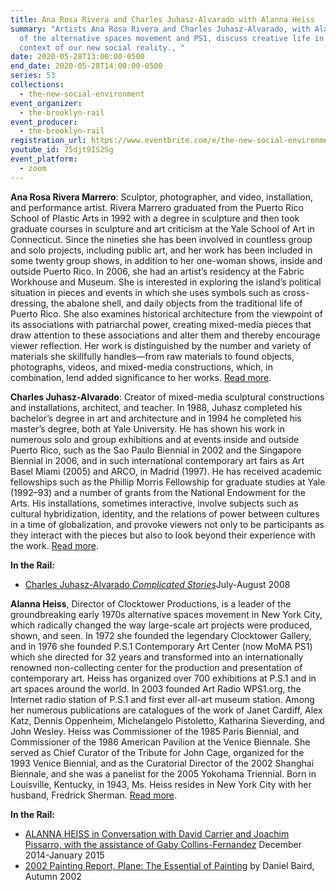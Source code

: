 ```yaml
---
title: Ana Rosa Rivera and Charles Juhasz-Alvarado with Alanna Heiss
summary: "Artists Ana Rosa Rivera and Charles Juhasz-Alvarado, with Alanna Heiss
  of the alternative spaces movement and PS1, discuss creative life in the
  context of our new social reality., "
date: 2020-05-28T13:00:00-0500
end_date: 2020-05-28T14:00:00-0500
series: 53
collections:
  - the-new-social-environment
event_organizer:
  - the-brooklyn-rail
event_producer:
  - the-brooklyn-rail
registration_url: https://www.eventbrite.com/e/the-new-social-environment-53-ana-rosa-rivera-and-charles-juhasz-alvarado-tickets-106264606298
youtube_id: 75djt9IS2Sg
event_platform:
  - zoom
---
```

**Ana Rosa Rivera Marrero**:  Sculptor, photographer, and video, installation, and performance artist. Rivera Marrero graduated from the Puerto Rico School of Plastic Arts in 1992 with a degree in sculpture and then took graduate courses in sculpture and art criticism at the Yale School of Art in Connecticut. Since the nineties she has been involved in countless group and solo projects, including public art, and her work has been included in some twenty group shows, in addition to her one-woman shows, inside and outside Puerto Rico. In 2006, she had an artist’s residency at the Fabric Workhouse and Museum. She is interested in exploring the island’s political situation in pieces and events in which she uses symbols such as cross-dressing, the abalone shell, and daily objects from the traditional life of Puerto Rico. She also examines historical architecture from the viewpoint of its associations with patriarchal power, creating mixed-media pieces that draw attention to these associations and alter them and thereby encourage viewer reflection. Her work is distinguished by the number and variety of materials she skillfully handles—from raw materials to found objects, photographs, videos, and mixed-media constructions, which, in combination, lend added significance to her works. [Read more](https://www.mapr.org/en/museum/proa/artist/rivera-marrero-ana).

**Charles Juhasz-Alvarado**: Creator of mixed-media sculptural constructions and installations, architect, and teacher. In 1988, Juhasz completed his bachelor’s degree in art and architecture and in 1994 he completed his master’s degree, both at Yale University. He has shown his work in numerous solo and group exhibitions and at events inside and outside Puerto Rico, such as the Sao Paulo Biennial in 2002 and the Singapore Biennial in 2006, and in such international contemporary art fairs as Art Basel Miami (2005) and ARCO, in Madrid (1997). He has received academic fellowships such as the Phillip Morris Fellowship for graduate studies at Yale (1992–93) and a number of grants from the National Endowment for the Arts. His installations, sometimes interactive, involve subjects such as cultural hybridization, identity, and the relations of power between cultures in a time of globalization, and provoke viewers not only to be participants as they interact with the pieces but also to look beyond their experience with the work. [Read more](https://www.mapr.org/en/museum/proa/artist/juhasz-alvarado-charles).

**In the Rail:**

* [Charles Juhasz-Alvarado *Complicated Stories*](https://brooklynrail.org/2008/07/artseen/charles-juhasz-alvarado-complicated-stories)July-August 2008

**Alanna Heiss**, Director of Clocktower Productions, is a leader of the groundbreaking early 1970s alternative spaces movement in New York City, which radically changed the way large-scale art projects were produced, shown, and seen. In 1972 she founded the legendary Clocktower Gallery, and in 1976 she founded P.S.1 Contemporary Art Center (now MoMA PS1) which she directed for 32 years and transformed into an internationally renowned non-collecting center for the production and presentation of contemporary art. Heiss has organized over 700 exhibitions at P.S.1 and in art spaces around the world. In 2003 founded Art Radio WPS1.org, the Internet radio station of P.S.1 and first ever all-art museum station. Among her numerous publications are catalogues of the work of Janet Cardiff, Alex Katz, Dennis Oppenheim, Michelangelo Pistoletto, Katharina Sieverding, and John Wesley. Heiss was Commissioner of the 1985 Paris Biennial, and Commissioner of the 1986 American Pavilion at the Venice Biennale. She served as Chief Curator of the Tribute for John Cage, organized for the 1993 Venice Biennial, and as the Curatorial Director of the 2002 Shanghai Biennale, and she was a panelist for the 2005 Yokohama Triennial. Born in Louisville, Kentucky, in 1943, Ms. Heiss resides in New York City with her husband, Fredrick Sherman. [Read more](http://clocktower.org/person/alanna-heiss).

**In the Rail:**

* [ALANNA HEISS in Conversation with David Carrier and Joachim Pissarro, with the assistance of Gaby Collins-Fernandez](https://brooklynrail.org/2014/12/art/alanna-heiss) December 2014-January 2015
* [2002 Painting Report, Plane: The Essential of Painting](https://brooklynrail.org/2002/10/art/2002-painting-report-plane-the-essential) by Daniel Baird, Autumn 2002

